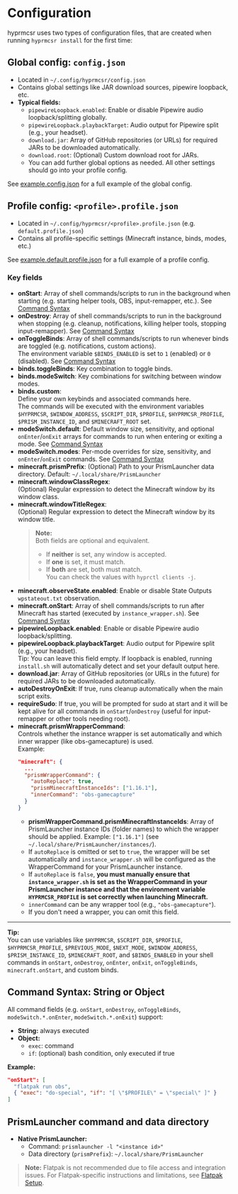 # Configuration

hyprmcsr uses two types of configuration files, that are created when running `hyprmcsr install` for the first time:

## Global config: `config.json`

- Located in `~/.config/hyprmcsr/config.json`
- Contains global settings like JAR download sources, pipewire loopback, etc.
- **Typical fields:**
  - `pipewireLoopback.enabled`: Enable or disable Pipewire audio loopback/splitting globally.
  - `pipewireLoopback.playbackTarget`: Audio output for Pipewire split (e.g., your headset).
  - `download.jar`: Array of GitHub repositories (or URLs) for required JARs to be downloaded automatically.
  - `download.root`: (Optional) Custom download root for JARs.
  - You can add further global options as needed. All other settings should go into your profile config.

See [example.config.json](../example.config.json) for a full example of the global config.

## Profile config: `<profile>.profile.json`

- Located in `~/.config/hyprmcsr/<profile>.profile.json` (e.g. `default.profile.json`)
- Contains all profile-specific settings (Minecraft instance, binds, modes, etc.)

See [example.default.profile.json](../example.default.profile.json) for a full example of a profile config.

### Key fields

- **onStart**: Array of shell commands/scripts to run in the background when starting (e.g. starting helper tools, OBS, input-remapper, etc.). See [Command Syntax](#command-syntax-string-or-object)
- **onDestroy**: Array of shell commands/scripts to run in the background when stopping (e.g. cleanup, notifications, killing helper tools, stopping input-remapper). See [Command Syntax](#command-syntax-string-or-object)
- **onToggleBinds**: Array of shell commands/scripts to run whenever binds are toggled (e.g. notifications, custom actions).  
  The environment variable `$BINDS_ENABLED` is set to `1` (enabled) or `0` (disabled). See [Command Syntax](#command-syntax-string-or-object)
- **binds.toggleBinds**: Key combination to toggle binds.
- **binds.modeSwitch**: Key combinations for switching between window modes.
- **binds.custom**:  
  Define your own keybinds and associated commands here.  
  The commands will be executed with the environment variables `$HYPRMCSR`, `$WINDOW_ADDRESS`, `$SCRIPT_DIR`, `$PROFILE`, `$HYPRMCSR_PROFILE`, `$PRISM_INSTANCE_ID`, and `$MINECRAFT_ROOT` set. 
- **modeSwitch.default**: Default window size, sensitivity, and optional `onEnter`/`onExit` arrays for commands to run when entering or exiting a mode. See [Command Syntax](#command-syntax-string-or-object)
- **modeSwitch.modes**: Per-mode overrides for size, sensitivity, and `onEnter`/`onExit` commands. See [Command Syntax](#command-syntax-string-or-object)
- **minecraft.prismPrefix**: (Optional) Path to your PrismLauncher data directory. Default: `~/.local/share/PrismLauncher`
- **minecraft.windowClassRegex**:  
  (Optional) Regular expression to detect the Minecraft window by its window class.
- **minecraft.windowTitleRegex**:  
  (Optional) Regular expression to detect the Minecraft window by its window title.
  > **Note:**  
  > Both fields are optional and equivalent.
  >
  > - If **neither** is set, any window is accepted.
  > - If **one** is set, it must match.
  > - If **both** are set, both must match.  
  >   You can check the values with `hyprctl clients -j`.
- **minecraft.observeState.enabled**: Enable or disable State Outputs `wpstateout.txt` observation.
- **minecraft.onStart**: Array of shell commands/scripts to run after Minecraft has started (executed by `instance_wrapper.sh`). See [Command Syntax](#command-syntax-string-or-object)
- **pipewireLoopback.enabled**: Enable or disable Pipewire audio loopback/splitting.
- **pipewireLoopback.playbackTarget**: Audio output for Pipewire split (e.g., your headset).  
  Tip: You can leave this field empty. If loopback is enabled, running `install.sh` will automatically detect and set your default output here.
- **download.jar**: Array of GitHub repositories (or URLs in the future) for required JARs to be downloaded automatically.
- **autoDestroyOnExit**: If true, runs cleanup automatically when the main script exits.
- **requireSudo**: If true, you will be prompted for sudo at start and it will be kept alive for all commands in `onStart`/`onDestroy` (useful for input-remapper or other tools needing root).
- **minecraft.prismWrapperCommand**:  
  Controls whether the instance wrapper is set automatically and which inner wrapper (like obs-gamecapture) is used.  
  Example:
  ```json
  "minecraft": {
    ...
    "prismWrapperCommand": {
      "autoReplace": true,
      "prismMinecraftInstanceIds": ["1.16.1"],
      "innerCommand": "obs-gamecapture"
    }
  }
  ```
  - **prismWrapperCommand.prismMinecraftInstanceIds**: Array of PrismLauncher instance IDs (folder names) to which the wrapper should be applied. Example: `["1.16.1"]` (see `~/.local/share/PrismLauncher/instances/`).
  - If `autoReplace` is omitted or set to `true`, the wrapper will be set automatically and `instance_wrapper.sh` will be configured as the WrapperCommand for your PrismLauncher instance.
  - If `autoReplace` is `false`, **you must manually ensure that `instance_wrapper.sh` is set as the WrapperCommand in your PrismLauncher instance and that the environment variable `HYPRMCSR_PROFILE` is set correctly when launching Minecraft.**
  - `innerCommand` can be any wrapper tool (e.g., `"obs-gamecapture"`).
  - If you don't need a wrapper, you can omit this field.

---

**Tip:**  
You can use variables like `$HYPRMCSR`, `$SCRIPT_DIR`, `$PROFILE`, `$HYPRMCSR_PROFILE`, `$PREVIOUS_MODE`, `$NEXT_MODE`, `$WINDOW_ADDRESS`, `$PRISM_INSTANCE_ID`, `$MINECRAFT_ROOT`, and `$BINDS_ENABLED` in your shell commands in `onStart`, `onDestroy`, `onEnter`, `onExit`, `onToggleBinds`, `minecraft.onStart`, and custom binds.

## Command Syntax: String or Object

All command fields (e.g. `onStart`, `onDestroy`, `onToggleBinds`, `modeSwitch.*.onEnter`, `modeSwitch.*.onExit`) support:

- **String:** always executed
- **Object:**
  - `exec`: command
  - `if`: (optional) bash condition, only executed if true

**Example:**
```json
"onStart": [
  "flatpak run obs",
  { "exec": "do-special", "if": "[ \"$PROFILE\" = \"special\" ]" }
]
```

## PrismLauncher command and data directory

- **Native PrismLauncher:**
  - Command: `prismlauncher -l "<instance id>"`
  - Data directory (`prismPrefix`): `~/.local/share/PrismLauncher`

> **Note:**
> Flatpak is not recommended due to file access and integration issues. For Flatpak-specific instructions and limitations, see [Flatpak Setup](./030-flatpak.md).
